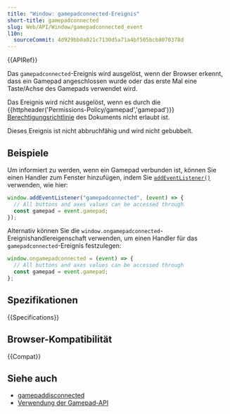 ```yaml
---
title: "Window: gamepadconnected-Ereignis"
short-title: gamepadconnected
slug: Web/API/Window/gamepadconnected_event
l10n:
  sourceCommit: 4d929bb0a021c7130d5a71a4bf505bcb8070378d
---
```


{{APIRef}}

Das `gamepadconnected`-Ereignis wird ausgelöst, wenn der Browser erkennt, dass ein Gamepad angeschlossen wurde oder das erste Mal eine Taste/Achse des Gamepads verwendet wird.

Das Ereignis wird nicht ausgelöst, wenn es durch die {{httpheader('Permissions-Policy/gamepad','gamepad')}} [Berechtigungsrichtlinie](/de/docs/Web/HTTP/Guides/Permissions_Policy) des Dokuments nicht erlaubt ist.

Dieses Ereignis ist nicht abbruchfähig und wird nicht gebubbelt.

## Beispiele

Um informiert zu werden, wenn ein Gamepad verbunden ist, können Sie einen Handler zum Fenster hinzufügen, indem Sie [`addEventListener()`](/de/docs/Web/API/EventTarget/addEventListener) verwenden, wie hier:

```js
window.addEventListener("gamepadconnected", (event) => {
  // All buttons and axes values can be accessed through
  const gamepad = event.gamepad;
});
```

Alternativ können Sie die `window.ongamepadconnected`-Ereignishandlereigenschaft verwenden, um einen Handler für das `gamepadconnected`-Ereignis festzulegen:

```js
window.ongamepadconnected = (event) => {
  // All buttons and axes values can be accessed through
  const gamepad = event.gamepad;
};
```

## Spezifikationen

{{Specifications}}

## Browser-Kompatibilität

{{Compat}}

## Siehe auch

- [gamepaddisconnected](/de/docs/Web/API/Window/gamepaddisconnected_event)
- [Verwendung der Gamepad-API](/de/docs/Web/API/Gamepad_API/Using_the_Gamepad_API)
